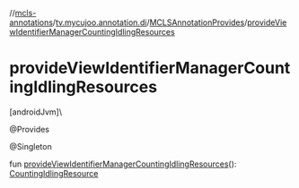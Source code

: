 //[mcls-annotations](../../../index.md)/[tv.mycujoo.annotation.di](../index.md)/[MCLSAnnotationProvides](index.md)/[provideViewIdentifierManagerCountingIdlingResources](provide-view-identifier-manager-counting-idling-resources.md)

# provideViewIdentifierManagerCountingIdlingResources

[androidJvm]\

@Provides

@Singleton

fun [provideViewIdentifierManagerCountingIdlingResources](provide-view-identifier-manager-counting-idling-resources.md)(): [CountingIdlingResource](https://developer.android.com/reference/kotlin/androidx/test/espresso/idling/CountingIdlingResource.html)
